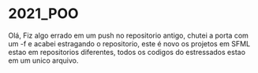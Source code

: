 # 2021_POO
Olá, Fiz algo errado em um push no repositorio antigo, chutei a porta com um -f e acabei estragando o repositorio, este é novo
os projetos em SFML estao em repositorios diferentes, todos os codigos do estressados estao em um unico arquivo.
